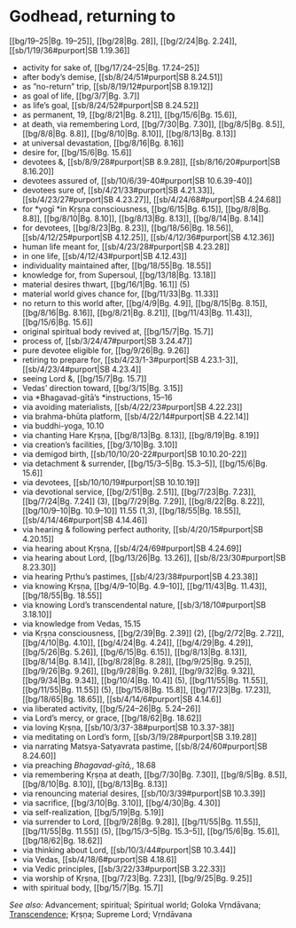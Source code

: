 # Godhead, returning to

[[bg/19–25|Bg. 19–25]], [[bg/28|Bg. 28]], [[bg/2/24|Bg. 2.24]], [[sb/1/19/36#purport|SB 1.19.36]]

* activity for sake of, [[bg/17/24–25|Bg. 17.24–25]]
* after body’s demise, [[sb/8/24/51#purport|SB 8.24.51]]
* as ”no-return” trip, [[sb/8/19/12#purport|SB 8.19.12]]
* as goal of life, [[bg/3/7|Bg. 3.7]]
* as life’s goal, [[sb/8/24/52#purport|SB 8.24.52]]
* as permanent, 19, [[bg/8/21|Bg. 8.21]], [[bg/15/6|Bg. 15.6]],
* at death, via remembering Lord, [[bg/7/30|Bg. 7.30]], [[bg/8/5|Bg. 8.5]], [[bg/8/8|Bg. 8.8]], [[bg/8/10|Bg. 8.10]], [[bg/8/13|Bg. 8.13]]
* at universal devastation, [[bg/8/16|Bg. 8.16]]
* desire for, [[bg/15/6|Bg. 15.6]]
* devotees &, [[sb/8/9/28#purport|SB 8.9.28]], [[sb/8/16/20#purport|SB 8.16.20]]
* devotees assured of, [[sb/10/6/39-40#purport|SB 10.6.39-40]]
* devotees sure of, [[sb/4/21/33#purport|SB 4.21.33]], [[sb/4/23/27#purport|SB 4.23.27]], [[sb/4/24/68#purport|SB 4.24.68]]
* for *yogī *in Kṛṣṇa consciousness, [[bg/6/15|Bg. 6.15]], [[bg/8/8|Bg. 8.8]], [[bg/8/10|Bg. 8.10]], [[bg/8/13|Bg. 8.13]], [[bg/8/14|Bg. 8.14]]
* for devotees, [[bg/8/23|Bg. 8.23]], [[bg/18/56|Bg. 18.56]], [[sb/4/12/25#purport|SB 4.12.25]], [[sb/4/12/36#purport|SB 4.12.36]]
* human life meant for, [[sb/4/23/28#purport|SB 4.23.28]]
* in one life, [[sb/4/12/43#purport|SB 4.12.43]]
* individuality maintained after, [[bg/18/55|Bg. 18.55]]
* knowledge for, from Supersoul, [[bg/13/18|Bg. 13.18]]
* material desires thwart, [[bg/16/1|Bg. 16.1]] (5)
* material world gives chance for, [[bg/11/33|Bg. 11.33]]
* no return to this world after, [[bg/4/9|Bg. 4.9]], [[bg/8/15|Bg. 8.15]], [[bg/8/16|Bg. 8.16]], [[bg/8/21|Bg. 8.21]], [[bg/11/43|Bg. 11.43]], [[bg/15/6|Bg. 15.6]]
* original spiritual body revived at, [[bg/15/7|Bg. 15.7]]
* process of, [[sb/3/24/47#purport|SB 3.24.47]]
* pure devotee eligible for, [[bg/9/26|Bg. 9.26]]
* retiring to prepare for, [[sb/4/23/1-3#purport|SB 4.23.1-3]], [[sb/4/23/4#purport|SB 4.23.4]]
* seeing Lord &, [[bg/15/7|Bg. 15.7]]
* Vedas’ direction toward, [[bg/3/15|Bg. 3.15]]
* via *Bhagavad-gītā’s *instructions, 15–16
* via avoiding materialists, [[sb/4/22/23#purport|SB 4.22.23]]
* via brahma-bhūta platform, [[sb/4/22/14#purport|SB 4.22.14]]
* via buddhi-yoga, 10.10
* via chanting Hare Kṛṣṇa, [[bg/8/13|Bg. 8.13]], [[bg/8/19|Bg. 8.19]]
* via creation’s facilities, [[bg/3/10|Bg. 3.10]]
* via demigod birth, [[sb/10/10/20-22#purport|SB 10.10.20-22]]
* via detachment & surrender, [[bg/15/3–5|Bg. 15.3–5]], [[bg/15/6|Bg. 15.6]]
* via devotees, [[sb/10/10/19#purport|SB 10.10.19]]
* via devotional service, [[bg/2/51|Bg. 2.51]], [[bg/7/23|Bg. 7.23]], [[bg/7/24|Bg. 7.24]] (3), [[bg/7/29|Bg. 7.29]], [[bg/8/22|Bg. 8.22]], [[bg/10/9–10|Bg. 10.9–10]] 11.55 (1,3), [[bg/18/55|Bg. 18.55]], [[sb/4/14/46#purport|SB 4.14.46]]
* via hearing & following perfect authority, [[sb/4/20/15#purport|SB 4.20.15]]
* via hearing about Kṛṣṇa, [[sb/4/24/69#purport|SB 4.24.69]]
* via hearing about Lord, [[bg/13/26|Bg. 13.26]], [[sb/8/23/30#purport|SB 8.23.30]]
* via hearing Pṛthu’s pastimes, [[sb/4/23/38#purport|SB 4.23.38]]
* via knowing Kṛṣṇa, [[bg/4/9–10|Bg. 4.9–10]], [[bg/11/43|Bg. 11.43]], [[bg/18/55|Bg. 18.55]]
* via knowing Lord’s transcendental nature, [[sb/3/18/10#purport|SB 3.18.10]]
* via knowledge from Vedas, 15.15
* via Kṛṣṇa consciousness, [[bg/2/39|Bg. 2.39]] (2), [[bg/2/72|Bg. 2.72]], [[bg/4/10|Bg. 4.10]], [[bg/4/24|Bg. 4.24]], [[bg/4/29|Bg. 4.29]], [[bg/5/26|Bg. 5.26]], [[bg/6/15|Bg. 6.15]], [[bg/8/13|Bg. 8.13]], [[bg/8/14|Bg. 8.14]], [[bg/8/28|Bg. 8.28]], [[bg/9/25|Bg. 9.25]], [[bg/9/26|Bg. 9.26]], [[bg/9/28|Bg. 9.28]], [[bg/9/32|Bg. 9.32]], [[bg/9/34|Bg. 9.34]], [[bg/10/4|Bg. 10.4]] (5), [[bg/11/55|Bg. 11.55]], [[bg/11/55|Bg. 11.55]] (5), [[bg/15/8|Bg. 15.8]], [[bg/17/23|Bg. 17.23]], [[bg/18/65|Bg. 18.65]], [[sb/4/14/6#purport|SB 4.14.6]]
* via liberated activity, [[bg/5/24–26|Bg. 5.24–26]]
* via Lord’s mercy, or grace, [[bg/18/62|Bg. 18.62]]
* via loving Kṛṣṇa, [[sb/10/3/37-38#purport|SB 10.3.37-38]]
* via meditating on Lord’s form, [[sb/3/19/28#purport|SB 3.19.28]]
* via narrating Matsya-Satyavrata pastime, [[sb/8/24/60#purport|SB 8.24.60]]
* via preaching *Bhagavad-gītā,*, 18.68
* via remembering Kṛṣṇa at death, [[bg/7/30|Bg. 7.30]], [[bg/8/5|Bg. 8.5]], [[bg/8/10|Bg. 8.10]], [[bg/8/13|Bg. 8.13]]
* via renouncing material desires, [[sb/10/3/39#purport|SB 10.3.39]]
* via sacrifice, [[bg/3/10|Bg. 3.10]], [[bg/4/30|Bg. 4.30]]
* via self-realization, [[bg/5/19|Bg. 5.19]]
* via surrender to Lord, [[bg/9/28|Bg. 9.28]], [[bg/11/55|Bg. 11.55]], [[bg/11/55|Bg. 11.55]] (5), [[bg/15/3–5|Bg. 15.3–5]], [[bg/15/6|Bg. 15.6]], [[bg/18/62|Bg. 18.62]]
* via thinking about Lord, [[sb/10/3/44#purport|SB 10.3.44]]
* via Vedas, [[sb/4/18/6#purport|SB 4.18.6]]
* via Vedic principles, [[sb/3/22/33#purport|SB 3.22.33]]
* via worship of Kṛṣṇa, [[bg/7/23|Bg. 7.23]], [[bg/9/25|Bg. 9.25]]
* with spiritual body, [[bg/15/7|Bg. 15.7]]

*See also:* Advancement; spiritual; Spiritual world; Goloka Vṛndāvana; [Transcendence](entries/transcendence.md); Kṛṣṇa; Supreme Lord; Vṛndāvana
